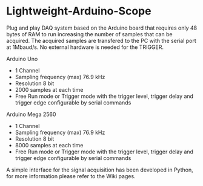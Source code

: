 # Lightweight-Arduino-Scope
Plug and play DAQ system based on the Arduino board that requires only 48 bytes of RAM to run increasing the number of samples that can be acquired. The acquired samples are transfered to the PC with the serial port at 1Mbaud/s.
No external hardware is needed for the TRIGGER.

Arduino Uno
- 1 Channel
- Sampling frequency (max) 76.9 kHz
- Resolution 8 bit 
- 2000 samples at each time
- Free Run mode or Trigger mode with the trigger level, trigger delay and trigger edge configurable by serial commands

Arduino Mega 2560
- 1 Channel
- Sampling frequency (max) 76.9 kHz
- Resolution 8 bit 
- 8000 samples at each time
- Free Run mode or Trigger mode with the trigger level, trigger delay and trigger edge configurable by serial commands

A simple interface for the signal acquisition has been developed in Python, for more information please refer to the Wiki pages.

